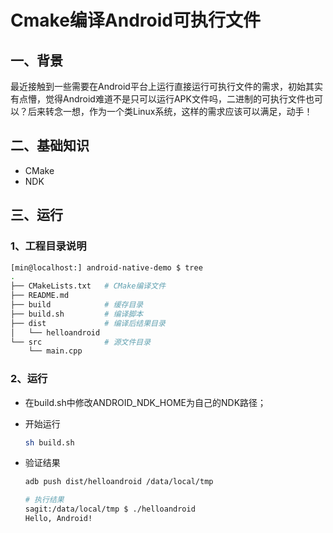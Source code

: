 # Cmake编译Android可执行文件

## 一、背景

最近接触到一些需要在Android平台上运行直接运行可执行文件的需求，初始其实有点懵，觉得Android难道不是只可以运行APK文件吗，二进制的可执行文件也可以？后来转念一想，作为一个类Linux系统，这样的需求应该可以满足，动手！

## 二、基础知识

- CMake
- NDK

## 三、运行

### 1、工程目录说明

```bash
[min@localhost:] android-native-demo $ tree
.
├── CMakeLists.txt   # CMake编译文件
├── README.md   
├── build            # 缓存目录
├── build.sh         # 编译脚本
├── dist             # 编译后结果目录
│   └── helloandroid   
└── src              # 源文件目录
    └── main.cpp 
```

### 2、运行

- 在build.sh中修改ANDROID_NDK_HOME为自己的NDK路径；

- 开始运行

  ```bash
  sh build.sh
  ```

- 验证结果

  ```bash
  adb push dist/helloandroid /data/local/tmp
  
  # 执行结果
  sagit:/data/local/tmp $ ./helloandroid
  Hello, Android!
  ```